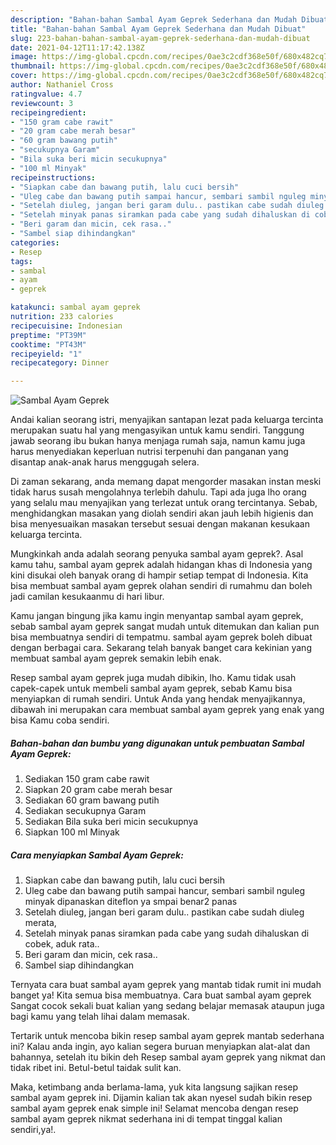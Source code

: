 ```yaml
---
description: "Bahan-bahan Sambal Ayam Geprek Sederhana dan Mudah Dibuat"
title: "Bahan-bahan Sambal Ayam Geprek Sederhana dan Mudah Dibuat"
slug: 223-bahan-bahan-sambal-ayam-geprek-sederhana-dan-mudah-dibuat
date: 2021-04-12T11:17:42.138Z
image: https://img-global.cpcdn.com/recipes/0ae3c2cdf368e50f/680x482cq70/sambal-ayam-geprek-foto-resep-utama.jpg
thumbnail: https://img-global.cpcdn.com/recipes/0ae3c2cdf368e50f/680x482cq70/sambal-ayam-geprek-foto-resep-utama.jpg
cover: https://img-global.cpcdn.com/recipes/0ae3c2cdf368e50f/680x482cq70/sambal-ayam-geprek-foto-resep-utama.jpg
author: Nathaniel Cross
ratingvalue: 4.7
reviewcount: 3
recipeingredient:
- "150 gram cabe rawit"
- "20 gram cabe merah besar"
- "60 gram bawang putih"
- "secukupnya Garam"
- "Bila suka beri micin secukupnya"
- "100 ml Minyak"
recipeinstructions:
- "Siapkan cabe dan bawang putih, lalu cuci bersih"
- "Uleg cabe dan bawang putih sampai hancur, sembari sambil nguleg minyak dipanaskan diteflon ya smpai benar2 panas"
- "Setelah diuleg, jangan beri garam dulu.. pastikan cabe sudah diuleg merata,"
- "Setelah minyak panas siramkan pada cabe yang sudah dihaluskan di cobek, aduk rata.."
- "Beri garam dan micin, cek rasa.."
- "Sambel siap dihindangkan"
categories:
- Resep
tags:
- sambal
- ayam
- geprek

katakunci: sambal ayam geprek 
nutrition: 233 calories
recipecuisine: Indonesian
preptime: "PT39M"
cooktime: "PT43M"
recipeyield: "1"
recipecategory: Dinner

---
```



![Sambal Ayam Geprek](https://img-global.cpcdn.com/recipes/0ae3c2cdf368e50f/680x482cq70/sambal-ayam-geprek-foto-resep-utama.jpg)

Andai kalian seorang istri, menyajikan santapan lezat pada keluarga tercinta merupakan suatu hal yang mengasyikan untuk kamu sendiri. Tanggung jawab seorang ibu bukan hanya menjaga rumah saja, namun kamu juga harus menyediakan keperluan nutrisi terpenuhi dan panganan yang disantap anak-anak harus menggugah selera.

Di zaman  sekarang, anda memang dapat mengorder masakan instan meski tidak harus susah mengolahnya terlebih dahulu. Tapi ada juga lho orang yang selalu mau menyajikan yang terlezat untuk orang tercintanya. Sebab, menghidangkan masakan yang diolah sendiri akan jauh lebih higienis dan bisa menyesuaikan masakan tersebut sesuai dengan makanan kesukaan keluarga tercinta. 



Mungkinkah anda adalah seorang penyuka sambal ayam geprek?. Asal kamu tahu, sambal ayam geprek adalah hidangan khas di Indonesia yang kini disukai oleh banyak orang di hampir setiap tempat di Indonesia. Kita bisa membuat sambal ayam geprek olahan sendiri di rumahmu dan boleh jadi camilan kesukaanmu di hari libur.

Kamu jangan bingung jika kamu ingin menyantap sambal ayam geprek, sebab sambal ayam geprek sangat mudah untuk ditemukan dan kalian pun bisa membuatnya sendiri di tempatmu. sambal ayam geprek boleh dibuat dengan berbagai cara. Sekarang telah banyak banget cara kekinian yang membuat sambal ayam geprek semakin lebih enak.

Resep sambal ayam geprek juga mudah dibikin, lho. Kamu tidak usah capek-capek untuk membeli sambal ayam geprek, sebab Kamu bisa menyiapkan di rumah sendiri. Untuk Anda yang hendak menyajikannya, dibawah ini merupakan cara membuat sambal ayam geprek yang enak yang bisa Kamu coba sendiri.

<!--inarticleads1-->

##### Bahan-bahan dan bumbu yang digunakan untuk pembuatan Sambal Ayam Geprek:

1. Sediakan 150 gram cabe rawit
1. Siapkan 20 gram cabe merah besar
1. Sediakan 60 gram bawang putih
1. Sediakan secukupnya Garam
1. Sediakan Bila suka beri micin secukupnya
1. Siapkan 100 ml Minyak




<!--inarticleads2-->

##### Cara menyiapkan Sambal Ayam Geprek:

1. Siapkan cabe dan bawang putih, lalu cuci bersih
1. Uleg cabe dan bawang putih sampai hancur, sembari sambil nguleg minyak dipanaskan diteflon ya smpai benar2 panas
1. Setelah diuleg, jangan beri garam dulu.. pastikan cabe sudah diuleg merata,
1. Setelah minyak panas siramkan pada cabe yang sudah dihaluskan di cobek, aduk rata..
1. Beri garam dan micin, cek rasa..
1. Sambel siap dihindangkan




Ternyata cara buat sambal ayam geprek yang mantab tidak rumit ini mudah banget ya! Kita semua bisa membuatnya. Cara buat sambal ayam geprek Sangat cocok sekali buat kalian yang sedang belajar memasak ataupun juga bagi kamu yang telah lihai dalam memasak.

Tertarik untuk mencoba bikin resep sambal ayam geprek mantab sederhana ini? Kalau anda ingin, ayo kalian segera buruan menyiapkan alat-alat dan bahannya, setelah itu bikin deh Resep sambal ayam geprek yang nikmat dan tidak ribet ini. Betul-betul taidak sulit kan. 

Maka, ketimbang anda berlama-lama, yuk kita langsung sajikan resep sambal ayam geprek ini. Dijamin kalian tak akan nyesel sudah bikin resep sambal ayam geprek enak simple ini! Selamat mencoba dengan resep sambal ayam geprek nikmat sederhana ini di tempat tinggal kalian sendiri,ya!.

